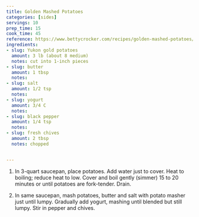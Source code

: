 ```yaml
---
title: Golden Mashed Potatoes
categories: [sides]
servings: 10
prep_time: 15
cook_time: 45
reference: https://www.bettycrocker.com/recipes/golden-mashed-potatoes/de7d76e4-21b7-4fef-a7c1-581776780d5e
ingredients:
- slug: Yukon gold potatoes
  amount: 3 lb (about 8 medium)
  notes: cut into 1-inch pieces
- slug: butter
  amount: 1 tbsp
  notes:
- slug: salt
  amount: 1/2 tsp
  notes:
- slug: yogurt
  amount: 3/4 C
  notes:
- slug: black pepper
  amount: 1/4 tsp
  notes:
- slug: fresh chives
  amount: 2 tbsp
  notes: chopped


---
```


1. In 3-quart saucepan, place potatoes. Add water just to cover. Heat to boiling; reduce heat to low. Cover and boil gently (simmer) 15 to 20 minutes or until potatoes are fork-tender. Drain.

2. In same saucepan, mash potatoes, butter and salt with potato masher just until lumpy. Gradually add yogurt, mashing until blended but still lumpy. Stir in pepper and chives.
